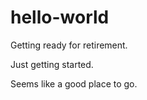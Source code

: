 # hello-world
Getting ready for retirement.

Just getting started. 

Seems like a good place to go.
